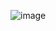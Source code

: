 ![image](https://user-images.githubusercontent.com/84760072/222883390-8de0f7d9-630a-4e9d-a0b9-9b0527d8dcc4.png)
